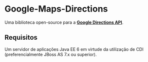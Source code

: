 # Google-Maps-Directions  

Uma biblioteca open-source para a [**Google Directions API**](https://developers.google.com/maps/documentation/directions/).

## Requisitos  

Um servidor de aplicações Java EE 6 em virtude da utilização de CDI (preferencialmente JBoss AS 7.x ou superior). 
